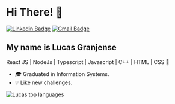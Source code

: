 <h1>Hi There! 👋</h1>

[![Linkedin Badge](https://img.shields.io/badge/-Lucas%20Granjense-363636?style=flat-square&logo=Linkedin&logoColor=white&link=https://www.linkedin.com/in/lucas-granjense-5869811b8/)](https://www.linkedin.com/in/lucas-granjense-5869811b8/)
[![Gmail Badge](https://img.shields.io/badge/-23.lucasdoliveira@gmail.com-%23363636?style=flat-square&logo=Gmail&logoColor=white&link=mailto:lorison.gilles@gmail.com)](mailto:https://img.shields.io/badge/-23.lucasdoliveira@gmail.com-c14438?style=flat-square&logo=Gmail&logoColor=white&link=mailto:lorison.gilles@gmail.com)

## My name is Lucas Granjense
 React JS | NodeJs | Typescript | Javascript | C++ | HTML | CSS  🚀
- 🎓 Graduated in Information Systems.
- 💡 Like new challenges.

<div align="left">
  
![Lucas top languages](https://github-readme-stats.vercel.app/api/top-langs/?username=luc4sgr&theme=blue-white&langs_count=10&layout=compact&count_private=true&hide=html&role=OWNER,ORGANIZATION_MEMBER,COLLABORATOR&theme=midnight-purple)
  
 </div>
